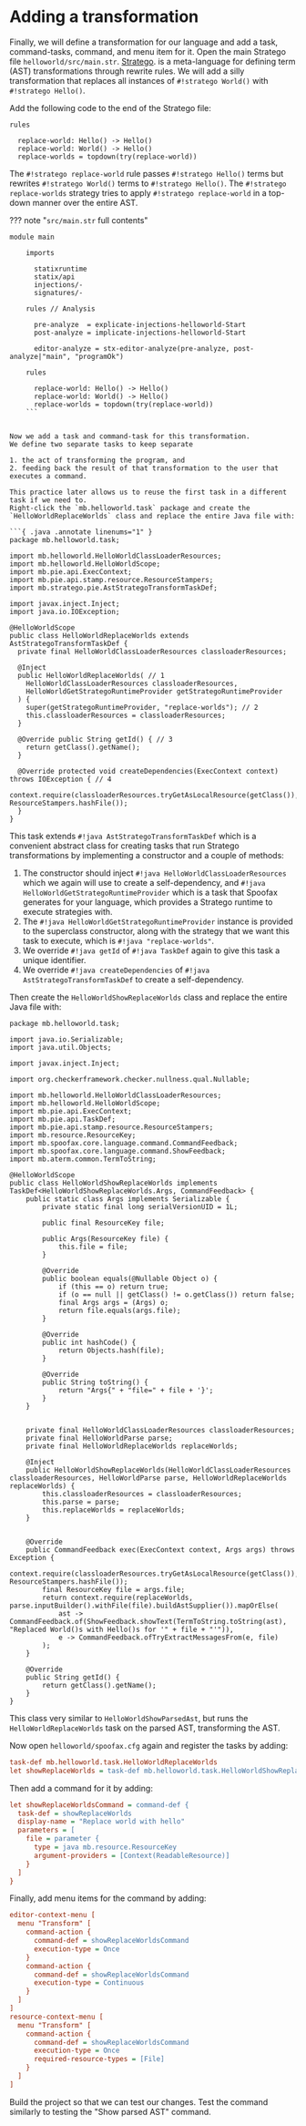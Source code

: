 # Adding a transformation

Finally, we will define a transformation for our language and add a task, command-tasks, command, and menu item for it.
Open the main Stratego file `helloworld/src/main.str`.
[Stratego](https://www.spoofax.dev/references/stratego/). is a meta-language for defining term (AST) transformations through rewrite rules.
We will add a silly transformation that replaces all instances of `#!stratego World()` with `#!stratego Hello()`.

Add the following code to the end of the Stratego file:

```stratego
rules

  replace-world: Hello() -> Hello()
  replace-world: World() -> Hello()
  replace-worlds = topdown(try(replace-world))
```

The `#!stratego replace-world` rule passes `#!stratego Hello()` terms but rewrites `#!stratego World()` terms to `#!stratego Hello()`.
The `#!stratego replace-worlds` strategy tries to apply `#!stratego replace-world` in a top-down manner over the entire AST.

??? note "`src/main.str` full contents"
```stratego
module main

    imports

      statixruntime
      statix/api
      injections/-
      signatures/-

    rules // Analysis

      pre-analyze  = explicate-injections-helloworld-Start
      post-analyze = implicate-injections-helloworld-Start

      editor-analyze = stx-editor-analyze(pre-analyze, post-analyze|"main", "programOk")

    rules

      replace-world: Hello() -> Hello()
      replace-world: World() -> Hello()
      replace-worlds = topdown(try(replace-world))
    ```


Now we add a task and command-task for this transformation.
We define two separate tasks to keep separate

1. the act of transforming the program, and
2. feeding back the result of that transformation to the user that executes a command.

This practice later allows us to reuse the first task in a different task if we need to.
Right-click the `mb.helloworld.task` package and create the `HelloWorldReplaceWorlds` class and replace the entire Java file with:

```{ .java .annotate linenums="1" }
package mb.helloworld.task;

import mb.helloworld.HelloWorldClassLoaderResources;
import mb.helloworld.HelloWorldScope;
import mb.pie.api.ExecContext;
import mb.pie.api.stamp.resource.ResourceStampers;
import mb.stratego.pie.AstStrategoTransformTaskDef;

import javax.inject.Inject;
import java.io.IOException;

@HelloWorldScope
public class HelloWorldReplaceWorlds extends AstStrategoTransformTaskDef {
  private final HelloWorldClassLoaderResources classloaderResources;

  @Inject
  public HelloWorldReplaceWorlds( // 1
    HelloWorldClassLoaderResources classloaderResources,
    HelloWorldGetStrategoRuntimeProvider getStrategoRuntimeProvider
  ) {
    super(getStrategoRuntimeProvider, "replace-worlds"); // 2
    this.classloaderResources = classloaderResources;
  }

  @Override public String getId() { // 3
    return getClass().getName();
  }

  @Override protected void createDependencies(ExecContext context) throws IOException { // 4
    context.require(classloaderResources.tryGetAsLocalResource(getClass()), ResourceStampers.hashFile());
  }
}

```

This task extends `#!java AstStrategoTransformTaskDef` which is a convenient abstract class for creating tasks that run Stratego transformations by implementing a constructor and a couple of methods:

1. The constructor should inject `#!java HelloWorldClassLoaderResources` which we again will use to create a self-dependency, and `#!java HelloWorldGetStrategoRuntimeProvider` which is a task that Spoofax generates for your language, which provides a Stratego runtime to execute strategies with.
2. The `#!java HelloWorldGetStrategoRuntimeProvider` instance is provided to the superclass constructor, along with the strategy that we want this task to execute, which is `#!java "replace-worlds"`.
3. We override `#!java getId` of `#!java TaskDef` again to give this task a unique identifier.
4. We override `#!java createDependencies` of `#!java AstStrategoTransformTaskDef` to create a self-dependency.

Then create the `HelloWorldShowReplaceWorlds` class and replace the entire Java file with:

```{ .java .annotate linenums="1" }
package mb.helloworld.task;

import java.io.Serializable;
import java.util.Objects;

import javax.inject.Inject;

import org.checkerframework.checker.nullness.qual.Nullable;

import mb.helloworld.HelloWorldClassLoaderResources;
import mb.helloworld.HelloWorldScope;
import mb.pie.api.ExecContext;
import mb.pie.api.TaskDef;
import mb.pie.api.stamp.resource.ResourceStampers;
import mb.resource.ResourceKey;
import mb.spoofax.core.language.command.CommandFeedback;
import mb.spoofax.core.language.command.ShowFeedback;
import mb.aterm.common.TermToString;

@HelloWorldScope
public class HelloWorldShowReplaceWorlds implements TaskDef<HelloWorldShowReplaceWorlds.Args, CommandFeedback> {
    public static class Args implements Serializable {
        private static final long serialVersionUID = 1L;

        public final ResourceKey file;

        public Args(ResourceKey file) {
            this.file = file;
        }

        @Override
        public boolean equals(@Nullable Object o) {
            if (this == o) return true;
            if (o == null || getClass() != o.getClass()) return false;
            final Args args = (Args) o;
            return file.equals(args.file);
        }

        @Override
        public int hashCode() {
            return Objects.hash(file);
        }

        @Override
        public String toString() {
            return "Args{" + "file=" + file + '}';
        }
    }


    private final HelloWorldClassLoaderResources classloaderResources;
    private final HelloWorldParse parse;
    private final HelloWorldReplaceWorlds replaceWorlds;

    @Inject
    public HelloWorldShowReplaceWorlds(HelloWorldClassLoaderResources classloaderResources, HelloWorldParse parse, HelloWorldReplaceWorlds replaceWorlds) {
        this.classloaderResources = classloaderResources;
        this.parse = parse;
        this.replaceWorlds = replaceWorlds;
    }


    @Override
    public CommandFeedback exec(ExecContext context, Args args) throws Exception {
        context.require(classloaderResources.tryGetAsLocalResource(getClass()), ResourceStampers.hashFile());
        final ResourceKey file = args.file;
        return context.require(replaceWorlds, parse.inputBuilder().withFile(file).buildAstSupplier()).mapOrElse(
            ast -> CommandFeedback.of(ShowFeedback.showText(TermToString.toString(ast), "Replaced World()s with Hello()s for '" + file + "'")),
            e -> CommandFeedback.ofTryExtractMessagesFrom(e, file)
        );
    }

    @Override
    public String getId() {
        return getClass().getName();
    }
}
```

This class very similar to `HelloWorldShowParsedAst`, but runs the `HelloWorldReplaceWorlds` task on the parsed AST, transforming the AST.

Now open `helloworld/spoofax.cfg` again and register the tasks by adding:

```cfg
task-def mb.helloworld.task.HelloWorldReplaceWorlds
let showReplaceWorlds = task-def mb.helloworld.task.HelloWorldShowReplaceWorlds
```

Then add a command for it by adding:

```cfg
let showReplaceWorldsCommand = command-def {
  task-def = showReplaceWorlds
  display-name = "Replace world with hello"
  parameters = [
    file = parameter {
      type = java mb.resource.ResourceKey
      argument-providers = [Context(ReadableResource)]
    }
  ]
}
```

Finally, add menu items for the command by adding:

```cfg
editor-context-menu [
  menu "Transform" [
    command-action {
      command-def = showReplaceWorldsCommand
      execution-type = Once
    }
    command-action {
      command-def = showReplaceWorldsCommand
      execution-type = Continuous
    }
  ]
]
resource-context-menu [
  menu "Transform" [
    command-action {
      command-def = showReplaceWorldsCommand
      execution-type = Once
      required-resource-types = [File]
    }
  ]
]
```

Build the project so that we can test our changes.
Test the command similarly to testing the "Show parsed AST" command.

[comment]: <> (## Adding a debugging command)

[comment]: <> (It can be quite handy to look at the AST of a program that the parser of the language produces as a debugging tool.)

[comment]: <> (To do that, we will write a *task definition* that produces the AST of a program by parsing it, we will add a *command definition* for that task, and finally we will bind the command to a *menu item* so that we can execute the command.)

[comment]: <> (### Creating the task definition)

[comment]: <> (A task definition is a piece of code that take some input, may read from or write to files, run and get the result of other tasks, and produce some output.)

[comment]: <> (Task definitions come from [PIE]&#40;https://github.com/metaborg/pie&#41;, a framework for developing composable, incremental, correct, and expressive pipelines and build scripts.)

[comment]: <> (All user interaction, pipelines, and builds in Spoofax 3 are composed of task definitions.)

[comment]: <> (So whenever you want to perform a command, present feedback to the user, or compile your language, you will need to write a task definition for it.)

[comment]: <> (For brevity, we usually just refer to a "task definition" by "task".)

[comment]: <> (For PIE to be able to incrementally execute your task, you must make your dependencies explicit.)

[comment]: <> (That is, dependencies to files and other tasks must be made explicit.)

[comment]: <> (However, because PIE supports *dynamic dependencies*, those dependencies are made *while the build script is executing*.)

[comment]: <> (A full tutorial on PIE is outside the scope of this tutorial, but we will implement several tasks in this tutorial, explain the PIE concepts, and how Spoofax 3 uses these concepts.)

[comment]: <> (A task definition is written as a class in Java, and needs to adhere to a certain interface.)

[comment]: <> (Let's start by creating the class for this task.)

[comment]: <> (First, right-click the `helloworld/src/main/java` directory and choose <span class="guilabel">New ‣ Package</span>, replace the name with `mb.helloworld.task`, and press <span class="guilabel">Finish</span>.)

[comment]: <> (Then, right-click the `mb.helloworld.task` package we just created and choose <span class="guilabel">New ‣ Class</span> and fill in `HelloWorldShowParsedAst` as name, then press <span class="guilabel">Finish</span>.)

[comment]: <> (Replace the entire Java file with the following code:)

[comment]: <> (```{ .java .annotate linenums="1" })

[comment]: <> (package mb.helloworld.task;)

[comment]: <> (import java.io.Serializable;)

[comment]: <> (import java.util.Objects;)

[comment]: <> (import javax.inject.Inject;)

[comment]: <> (import org.checkerframework.checker.nullness.qual.Nullable;)

[comment]: <> (import org.spoofax.interpreter.terms.IStrategoTerm;)

[comment]: <> (import mb.common.result.Result;)

[comment]: <> (import mb.helloworld.HelloWorldClassLoaderResources;)

[comment]: <> (import mb.helloworld.HelloWorldScope;)

[comment]: <> (import mb.jsglr.common.JsglrParseException;)

[comment]: <> (import mb.pie.api.ExecContext;)

[comment]: <> (import mb.pie.api.TaskDef;)

[comment]: <> (import mb.pie.api.stamp.resource.ResourceStampers;)

[comment]: <> (import mb.resource.ResourceKey;)

[comment]: <> (import mb.spoofax.core.language.command.CommandFeedback;)

[comment]: <> (import mb.spoofax.core.language.command.ShowFeedback;)

[comment]: <> (import mb.aterm.common.TermToString;)

[comment]: <> (@HelloWorldScope // &#40;10&#41;)

[comment]: <> (public class HelloWorldShowParsedAst implements TaskDef<HelloWorldShowParsedAst.Args, CommandFeedback> { // &#40;1&#41;)

[comment]: <> (    public static class Args implements Serializable { // &#40;2&#41;)

[comment]: <> (        private static final long serialVersionUID = 1L;)

[comment]: <> (        public final ResourceKey file;)

[comment]: <> (        public Args&#40;ResourceKey file&#41; {)

[comment]: <> (            this.file = file;)

[comment]: <> (        })

[comment]: <> (        @Override)

[comment]: <> (        public boolean equals&#40;@Nullable Object o&#41; {)

[comment]: <> (            if&#40;this == o&#41; return true;)

[comment]: <> (            if&#40;o == null || getClass&#40;&#41; != o.getClass&#40;&#41;&#41; return false;)

[comment]: <> (            final Args args = &#40;Args&#41;o;)

[comment]: <> (            return file.equals&#40;args.file&#41;;)

[comment]: <> (        })

[comment]: <> (        @Override)

[comment]: <> (        public int hashCode&#40;&#41; {)

[comment]: <> (            return Objects.hash&#40;file&#41;;)

[comment]: <> (        })

[comment]: <> (        @Override)

[comment]: <> (        public String toString&#40;&#41; {)

[comment]: <> (            return "Args{" + "file=" + file + '}';)

[comment]: <> (        })

[comment]: <> (    })


[comment]: <> (    @Override)

[comment]: <> (    public CommandFeedback exec&#40;ExecContext context, Args args&#41; throws Exception { // &#40;3&#41;)

[comment]: <> (        context.require&#40;classloaderResources.tryGetAsLocalResource&#40;getClass&#40;&#41;&#41;, ResourceStampers.hashFile&#40;&#41;&#41;; // &#40;4&#41;)

[comment]: <> (        final ResourceKey file = args.file;)

[comment]: <> (        final Result<IStrategoTerm, JsglrParseException> astResult = context.require&#40;parse.inputBuilder&#40;&#41;.withFile&#40;file&#41;.buildAstSupplier&#40;&#41;&#41;; // &#40;5&#41;)

[comment]: <> (        return astResult.mapOrElse&#40; // &#40;6&#41;)

[comment]: <> (            ast -> CommandFeedback.of&#40;ShowFeedback.showText&#40;TermToString.toString&#40;ast&#41;, "Parsed AST for '" + file + "'"&#41;&#41;,)

[comment]: <> (            e -> CommandFeedback.ofTryExtractMessagesFrom&#40;e, file&#41;)

[comment]: <> (        &#41;;)

[comment]: <> (    })

[comment]: <> (    @Override)

[comment]: <> (    public String getId&#40;&#41; { // &#40;7&#41;)

[comment]: <> (        return getClass&#40;&#41;.getName&#40;&#41;;)

[comment]: <> (    })


[comment]: <> (    // &#40;8&#41;)

[comment]: <> (    private final HelloWorldClassLoaderResources classloaderResources;)

[comment]: <> (    private final HelloWorldParse parse;)

[comment]: <> (    @Inject // &#40;9&#41;)

[comment]: <> (    public HelloWorldShowParsedAst&#40;HelloWorldClassLoaderResources classloaderResources, HelloWorldParse parse&#41; {)

[comment]: <> (        this.classloaderResources = classloaderResources;)

[comment]: <> (        this.parse = parse;)

[comment]: <> (    })

[comment]: <> (})

[comment]: <> (```)

[comment]: <> (We explain this class with numbered annotations in the above Java source file:)

[comment]: <> (1. This class implements `#!java TaskDef`, which is an interface from PIE which a class must implement to be a task definition. Task definitions have an input and output type defined by the first and second generic argument. To execute this task, an object of the input type is required, and once it is done executing, it must return an object of the output type.)

[comment]: <> (   In this concrete case, the input type is `#!java HelloWorldShowParsedAst.Args` which is a nested data class defined at &#40;2&#41;. The output is `#!java CommandFeedback` which is a type defined by Spoofax for providing feedback back to the user when executing a command. All tasks that are executed through commands must return a `#!java CommandFeedback` object.)

[comment]: <> (2. A nested data class encapsulating the input to this task. In this case, we want this task to take the `file` we are going to show the AST of as input. Even though we only take one argument as input, we must encapsulate it in a class due to the way commands in Spoofax work.)

[comment]: <> (   This data class must implement `#!java Serializable` because it is used as an input to a task. In order for PIE to incrementalize tasks across JVM restarts, it must be able to serialize the input &#40;and output&#41; objects to disk. Furthermore, this class must be immutable, because PIE caches input &#40;and output&#41; objects, and this caching would be inconsistent if the class is mutable. This class is immutable by storing the file in a `#!java final` field which is set in the constructor &#40;and the `#!java ResourceKey` class is immutable as well&#41;.)

[comment]: <> (   Spoofax and PIE abstract over files with *resources*. A resource is some externally managed mutable state, with a &#40;immutable and serializable&#41; *key* which can be used to identify, read, and write to that resource. Such a key is represented by a `#!java ResourceKey`.)

[comment]: <> (   Finally, this data class must implement `#!java equals` and `#!java hashCode` according to the data in the class because PIE uses these methods to identify tasks according to their input, which in turn is used for caching. A `#!java toString` implementation is also recommended for debugging.)

[comment]: <> (3. The `exec` method which is called when the task is executed. It takes an `#!java ExecContext` as input, which is used to tell PIE about dependencies to files, and can be used to execute and get the result of another task &#40;implicitly creating a dependency to that task&#41;. It also takes the input type `Args` as input, and must return a `CommandFeedback`.)

[comment]: <> (4. For sound incrementality, we want to re-execute this task when we make changes to this class. Therefore, we want to make a *self-dependency*. That is, we want to make a file dependency to the Java class file that is compiled from this Java source file. The `#!java classloaderResources` object &#40;defined below at &#40;8&#41;&#41; is used to get the class or JAR file of the current class. This resource is passed to `#!java context.require` to tell PIE that this task depends on that file.)

[comment]: <> (   We pass in `#!java ResourceStampers.hashFile&#40;&#41;` as the second argument, which indicates that we want to use the hash of the class file to detect changes, instead of the last modified date which is used by default. It is recommended to use hashes for dependencies to generated/compiled files, as compiled files are sometimes recompiled without changes, which changes the modified date but not the hash, leading to better incrementality.)

[comment]: <> (5. To show the AST we must parse the input file, and in order to do that we must call a task which performs the parsing. Whereas &#40;4&#41; uses `#!java context.require` to create a dependency to a *file*, we use `#!java context.require` here to create a dependency to the *task* that does the parsing, and get the output of that task. As input to `#!java context.require` we pass `#!java parse.inputBuilder&#40;&#41;.withFile&#40;file&#41;.buildAstSupplier&#40;&#41;`, which uses the builder pattern to create an input for the `parse` task and then extracts the AST from the output.)

[comment]: <> (   Internally, the `#!java parse` task creates a dependency to the `#!java file` we pass into it. We depend on the `#!java parse` task. Therefore, when the `#!java file` changes, PIE re-executes the `#!java parse` task, and then re-executes this task if the output of the `#!java parse` task is different. Thereby, PIE incrementally executes your task without having to incrementalize it yourself.)

[comment]: <> (   The output of the `#!java parse` task is `#!java Result<IStrategoTerm, JSGLR1ParseException>` which is a [*result type*]&#40;https://en.wikipedia.org/wiki/Result_type&#41; which is either a `#!java IStrategoTerm` representing the AST of the file if parsing succeeds, or a `#!java JSGLR1ParseException` when parsing fails.)

[comment]: <> (   Instead of throwing exceptions, we use result types &#40;akin to `Either` in Haskell or `Result` in Rust&#41; to model the possibility of failure with values. We do this to make it possible to work with failures in PIE tasks. In PIE, throwing an exception signifies an unrecoverable error and cancels the entire pipeline. However, using failures as values works normally.)

[comment]: <> (6. Now that we have the result of parsing, we can turn it into a `#!java CommandFeedback` object. We use `#!java mapOrElse` of `#!java Result` to map the result to a `#!java CommandFeedback` differently depending on whether parsing succeeded or failed.)

[comment]: <> (   If parsing succeeded, we show the AST as text to the user with `#!java CommandFeedback.of&#40;ShowFeedback.showText&#40;...&#41;&#41;` with the first argument providing the text, and the second argument providing the title. The IDE then shows this as a textual editor.)

[comment]: <> (   If parsing failed, we present the parse error messages as feedback to the user with `#!java CommandFeedback.ofTryExtractMessagesFrom`.)

[comment]: <> (7. Finally, PIE needs to be able to identify this task definition. That is done by this `getId` method that returns a unique identifier. This can almost always be implemented using `#!java getClass&#40;&#41;.getName&#40;&#41;` which returns the fully qualified name of this class.)

[comment]: <> (8. Spoofax uses [dependency injection]&#40;https://en.wikipedia.org/wiki/Dependency_injection&#41; to inject required services, tasks, and other objects into the objects of your classes. The `#!java classloaderResources` object used in &#40;4&#41; is of type `#!java HelloWorldClassLoaderResources` which is class that Spoofax generates for your language. Similarly, the `#!java parse` object used in &#40;5&#41; is of type `#!java HelloWorldParse` which is a task definition that Spoofax generates for you. We store these as fields of this class.)

[comment]: <> (   Note that dependency injection, and file/task dependencies in PIE, are two completely separate things.)

[comment]: <> (9. These fields are set using [constructor injection]&#40;https://en.wikipedia.org/wiki/Dependency_injection#Constructor_injection&#41; in the single constructor of this class marked with `#!java @Inject`. The dependency injection framework that Spoofax uses &#40;the [Dagger]&#40;https://dagger.dev/dev-guide/&#41; framework&#41; will then instantiate your class with instances of the dependencies.)

[comment]: <> (10. Finally, we must tell the dependency injection framework to which scope instances of this class belongs. We annotate the class with `#!java @HelloWorldScope` which is a scope annotation that Spoofax generates for you. This is mainly used to differentiate between different languages when multiple languages are composed, which we do not do in this tutorial, but is required nonetheless.)

[comment]: <> (### Registering the task definition)

[comment]: <> (We must register this task in order for Spoofax to know about it.)

[comment]: <> (Open the CFG `helloworld/spoofax.cfg` file.)

[comment]: <> (The [CFG]&#40;../reference/configuration.md&#41; meta-language is a configuration language where we configure and glue together the various aspects of your language.)

[comment]: <> (Add the following configuration to the end of the file:)

[comment]: <> (```cfg)

[comment]: <> (let showParsedAst = task-def mb.helloworld.task.HelloWorldShowParsedAst)

[comment]: <> (```)

[comment]: <> (This registers the task definition class that we just created, and makes it available under the `showParsedAst` name in the configuration.)

[comment]: <> (!!! warning)

[comment]: <> (Spoofax assumes that this class implements `TaskDef`. This is not checked as part of this configuration. Faults will lead to Java compile errors.)

[comment]: <> (### Creating the command)

[comment]: <> (To create the command, add the following configuration to the end of the `spoofax.cfg` file:)

[comment]: <> (```{ .cfg .annotate })

[comment]: <> (let showParsedAstCommand = command-def {)

[comment]: <> (  type = java mb.helloworld.command.HelloWorldShowParsedAstCommand // &#40;1&#41;)

[comment]: <> (  task-def = showParsedAst // &#40;2&#41;)

[comment]: <> (  args-type = java mb.helloworld.task.HelloWorldShowParsedAst.Args // &#40;3&#41;)

[comment]: <> (  display-name = "Show parsed AST" // &#40;4&#41;)

[comment]: <> (  description = "Shows the parsed AST" // &#40;5&#41;)

[comment]: <> (  supported-execution-types = [Once, Continuous] // &#40;6&#41;)

[comment]: <> (  parameters = [ // &#40;7&#41;)

[comment]: <> (    file = parameter { // &#40;7a&#41;)

[comment]: <> (      type = java mb.resource.ResourceKey // &#40;7b&#41;)

[comment]: <> (      required = true // &#40;7c&#41;)

[comment]: <> (      argument-providers = [Context&#40;ReadableResource&#41;] // &#40;7d&#41;)

[comment]: <> (    })

[comment]: <> (  ])

[comment]: <> (})

[comment]: <> (```)

[comment]: <> (1. Spoofax generates a Java class implementing the command boilerplate for you. This is the fully qualified Java type we want this command to have. Can be omitted to generate a type based on the name of the task definition.)

[comment]: <> (2. The task definition that the command will execute, which is the `#!cfg showParsedAst` we defined earlier.)

[comment]: <> (3. The fully qualified Java type of the argument class. Can be omitted if the argument class is a nested class named `Args` of the task definition.)

[comment]: <> (4. The display name of the command.)

[comment]: <> (5. The optional description of the command.)

[comment]: <> (6. The optional supported execution types of the command. `#!cfg Once` indicates a one-shot command, while `#!cfg Continuous` indicates a command that is executed every time the source file changes. Defaults to `#!cfg [Once, Continuous]`.)

[comment]: <> (7. The description of the parameters of the command:)

[comment]: <> (  1. The name of the parameter.)

[comment]: <> (  2. The fully qualified Java of the type of the parameter. This must match the type we used in the `#!java HelloWorldShowParsedAst.Args` class before.)

[comment]: <> (  3. Whether the parameter is required. Defaults to `#!cfg true`.)

[comment]: <> (  4. Argument providers for this parameter that attempt to automatically provide a fitting argument. When providing an argument fails, the next argument provider in the list will be attempted.)

[comment]: <> (     Because this argument is a `ResourceKey` that should point to a readable resource, we want to try to infer the file from context, so we use `#!cfg Context&#40;ReadableResource&#41;`. When we execute this command on a "Hello world" file in the IDE, Spoofax will automatically infer that file as the argument for the parameter, because the file is a readable resource.)

[comment]: <> (     Currently, Spoofax does not support running commands in the IDE without an argument provider, so a working argument provider is currently required.)

[comment]: <> (!!! warning)

[comment]: <> (Spoofax assumes that: a&#41; the task definition's input type is the one defined at &#40;3&#41;, b&#41; the output type is `CommandFeedback`, and c&#41; that the argument type has a constructor covering exactly the parameters from &#40;7&#41;. This is not checked as part of this configuration. Faults will lead to Java compile errors.)

[comment]: <> (Some properties set above are set to their conventional &#40;default&#41; value, or are optional, so we can leave them out. Replace the command definition with the following code:)

[comment]: <> (```cfg)

[comment]: <> (let showParsedAstCommand = command-def {)

[comment]: <> (  task-def = showParsedAst)

[comment]: <> (  display-name = "Show parsed AST")

[comment]: <> (  parameters = [)

[comment]: <> (    file = parameter {)

[comment]: <> (      type = java mb.resource.ResourceKey)

[comment]: <> (      argument-providers = [Context&#40;ReadableResource&#41;])

[comment]: <> (    })

[comment]: <> (  ])

[comment]: <> (})

[comment]: <> (```)

[comment]: <> (### Adding the menu item)

[comment]: <> (To add the menu item, add the following configuration to the end of the `spoofax.cfg` file:)

[comment]: <> (```{ .cfg .annotate })

[comment]: <> (editor-context-menu [ // &#40;1&#41;)

[comment]: <> (  menu "Debug" [ // &#40;2&#41;)

[comment]: <> (    command-action { // &#40;3&#41;)

[comment]: <> (      command-def = showParsedAstCommand // &#40;3a&#41;)

[comment]: <> (      execution-type = Once // &#40;3b&#41;)

[comment]: <> (    })

[comment]: <> (    command-action {)

[comment]: <> (      command-def = showParsedAstCommand)

[comment]: <> (      execution-type = Continuous)

[comment]: <> (    })

[comment]: <> (  ])

[comment]: <> (])

[comment]: <> (resource-context-menu [ // &#40;4&#41;)

[comment]: <> (  menu "Debug" [)

[comment]: <> (    command-action {)

[comment]: <> (      command-def = showParsedAstCommand)

[comment]: <> (      execution-type = Once)

[comment]: <> (      required-resource-types = [File] // &#40;5&#41;)

[comment]: <> (    })

[comment]: <> (  ])

[comment]: <> (])

[comment]: <> (```)

[comment]: <> (1. An `#!cfg editor-context-menu` section adds menu items to the editor context menu. That is, the menu that pops up when you right-click inside an editor for your language. There is also a `#!cfg main-menu` section for adding menu items to the main menu when an editor for your language has focus. If no `#!cfg main-menu` section is defined, the main menu will take all menu items from `#!cfg editor-context-menu`.)

[comment]: <> (2. A nested menu with name `#!cfg "Debug"`.)

[comment]: <> (3. An action menu item that executes a command.)

[comment]: <> (  1. The command to execute.)

[comment]: <> (  2. How the command should be executed. `#!cfg Once` to execute it once, `#!cfg Continuous` to continuously execute the command when the source file changes.)

[comment]: <> (4. A `#!cfg resource-context-menu` section adds menu items to the context menu of the resource browser. That is, the menu that pops up when you right-click a file of your language.)

[comment]: <> (5. For menu items inside a `#!cfg resource-context-menu` to show up, they must specify on what kind of resource types they are shown. In this case, we want the command to show up when files of our language are selected in when the resource context menu pops up, so we choose `[File]`.)

[comment]: <> (Build the project so that we can test our changes.)

[comment]: <> (Open the `example1.hel` file and right-click inside the editor area to open the context menu.)

[comment]: <> (From the editor context menu, select <span class="guilabel">HelloWorld ‣ Debug ‣ Show parsed AST</span>.)

[comment]: <> (A new editor will pop up with the result of the command, showing the AST of your example file.)

[comment]: <> (Close the result and now run <span class="guilabel">HelloWorld ‣ Debug ‣ Show parsed AST &#40;continuous&#41;</span>.)

[comment]: <> (Drag the resulting editor to the side and edit the example project, the resulting editor will update whenever the example file changes.)

[comment]: <> (We can also run the command by activating the `example1.hel` editor by choosing <span class="guilabel">Spoofax ‣ Debug ‣ Show parsed AST</span> from the main menu.)

[comment]: <> (Finally, we can run the command by right-clicking the `example1.hel` file in the <span class="guilabel">Package Explorer</span> by choosing <span class="guilabel">Spoofax ‣ Debug ‣ Show parsed AST</span> from the context menu.)
